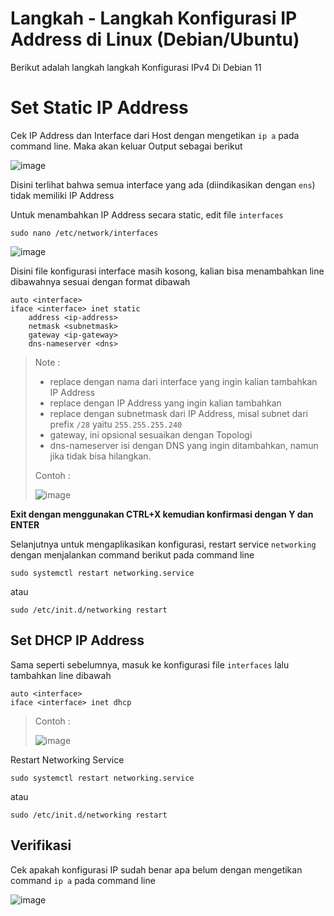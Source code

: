 # Langkah - Langkah Konfigurasi IP Address di Linux (Debian/Ubuntu)
Berikut adalah langkah langkah Konfigurasi IPv4 Di Debian 11
# Set Static IP Address
Cek IP Address dan Interface dari Host dengan mengetikan `ip a` pada command line. Maka akan keluar Output sebagai berikut

![image](https://github.com/diotriandika/learn-networking/assets/109568349/25b00b02-498f-4954-8734-86ebd66a593b)

Disini terlihat bahwa semua interface yang ada (diindikasikan dengan `ens`) tidak memiliki IP Address

Untuk menambahkan IP Address secara static, edit file `interfaces`

    sudo nano /etc/network/interfaces

![image](https://github.com/diotriandika/learn-networking/assets/109568349/ea2e67e9-1a6d-4786-a112-5485d89dcf5a)

Disini file konfigurasi interface masih kosong, kalian bisa menambahkan line dibawahnya sesuai dengan format dibawah
```
auto <interface>
iface <interface> inet static
    address <ip-address>
    netmask <subnetmask>
    gateway <ip-gateway>
    dns-nameserver <dns>
```
> Note :
> - <interface> replace dengan nama dari interface yang ingin kalian tambahkan IP Address
> - <ip-address> replace dengan IP Address yang ingin kalian tambahkan
> - <subnetmask> replace dengan subnetmask dari IP Address, misal subnet dari prefix `/28` yaitu `255.255.255.240`
> - gateway, ini opsional sesuaikan dengan Topologi
> - dns-nameserver isi dengan DNS yang ingin ditambahkan, namun jika tidak bisa hilangkan.
>
> Contoh :
>
> ![image](https://github.com/diotriandika/learn-networking/assets/109568349/5095872e-fd23-4398-a1cb-54d399f0b44e)

**Exit dengan menggunakan CTRL+X kemudian konfirmasi dengan Y dan ENTER**

Selanjutnya untuk mengaplikasikan konfigurasi, restart service `networking` dengan menjalankan command berikut pada command line
```
sudo systemctl restart networking.service
```
atau
```
sudo /etc/init.d/networking restart
```
## Set DHCP IP Address
Sama seperti sebelumnya, masuk ke konfigurasi file `interfaces` lalu tambahkan line dibawah
```
auto <interface>
iface <interface> inet dhcp
```
> Contoh :
>
> ![image](https://github.com/diotriandika/learn-networking/assets/109568349/4e9d4449-b7d4-4879-a105-fa6a5263e9c2)

Restart Networking Service
```
sudo systemctl restart networking.service
```
atau
```
sudo /etc/init.d/networking restart
```

## Verifikasi
Cek apakah konfigurasi IP sudah benar apa belum dengan mengetikan command `ip a` pada command line

![image](https://github.com/diotriandika/learn-networking/assets/109568349/b10b8490-744a-4436-abe6-01eb450d0764)


